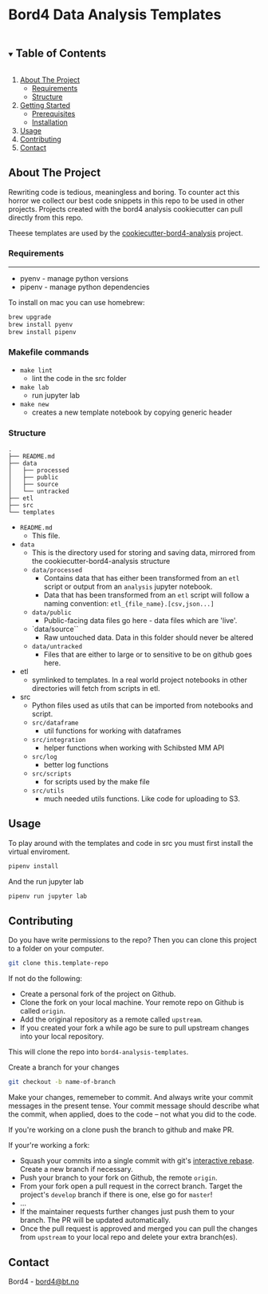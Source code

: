 # Bord4 Data Analysis Templates

<!-- TABLE OF CONTENTS -->
<details open="open">
  <summary><h2 style="display: inline-block">Table of Contents</h2></summary>
  <ol>
    <li>
      <a href="#about-the-project">About The Project</a>
      <ul>
        <li><a href="#requirements">Requirements</a></li>
        <li><a href="#structure">Structure</a></li>
      </ul>
    </li>
    <li>
      <a href="#getting-started">Getting Started</a>
      <ul>
        <li><a href="#prerequisites">Prerequisites</a></li>
        <li><a href="#installation">Installation</a></li>
      </ul>
    </li>
    <li><a href="#usage">Usage</a></li>
    <li><a href="#contributing">Contributing</a></li>
    <li><a href="#contact">Contact</a></li>
  </ol>
</details>

<!-- ABOUT THE PROJECT -->

## About The Project

Rewriting code is tedious, meaningless and boring. To counter act this horror we collect our best code snippets in this repo to be used in other projects. Projects created with the bord4 analysis cookiecutter can pull directly from this repo.

Theese templates are used by the [cookiecutter-bord4-analysis](https://github.com/BergensTidende/cookiecutter-bord4-analysis) project.
### Requirements

---

- pyenv - manage python versions
- pipenv - manage python dependencies

To install on mac you can use homebrew:

```bash
brew upgrade
brew install pyenv
brew install pipenv
```

### Makefile commands

- `make lint`
  - lint the code in the src folder
- `make lab`
  - run jupyter lab
- `make new`
  - creates a new template notebook by copying generic header

### Structure

```
.
├── README.md
├── data
│   ├── processed
│   ├── public
│   ├── source
│   └── untracked
├── etl
├── src
└── templates
```

- `README.md`
  - This file.
- `data`
  - This is the directory used for storing and saving data, mirrored from the cookiecutter-bord4-analysis structure
  - `data/processed`
    - Contains data that has either been transformed from an `etl` script or output from an `analysis` jupyter notebook.
    - Data that has been transformed from an `etl` script will follow a naming convention: `etl_{file_name}.[csv,json...]`
  - `data/public`
    - Public-facing data files go here - data files which are 'live'.
  - `data/source``
    - Raw untouched data. Data in this folder should never be altered
  - `data/untracked`
    - Files that are either to large or to sensitive to be on github goes here.
- etl
  - symlinked to templates. In a real world project notebooks in other directories will fetch from scripts in etl. 
- src
  - Python files used as utils that can be imported from notebooks and script.
  - `src/dataframe`
    - util functions for working with dataframes
  - `src/integration`
    - helper functions when working with Schibsted MM API
  - `src/log`
    - better log functions
  - `src/scripts`
    - for scripts used by the make file
  - `src/utils`
    - much needed utils functions. Like code for uploading to S3.

## Usage

To play around with the templates and code in src you must first install the virtual enviroment.

```bash
pipenv install
```

And the run jupyter lab

```bash
pipenv run jupyter lab
```

## Contributing

Do you have write permissions to the repo? Then you can clone this project to a folder on your computer.

```bash
git clone this.template-repo
```

If not do the following:

- Create a personal fork of the project on Github.
- Clone the fork on your local machine. Your remote repo on Github is called `origin`.
- Add the original repository as a remote called `upstream`.
- If you created your fork a while ago be sure to pull upstream changes into your local repository.

This will clone the repo into `bord4-analysis-templates`. 

Create a branch for your changes

```bash
git checkout -b name-of-branch
```

Make your changes, rememeber to commit. And always write your commit messages in the present tense. Your commit message should describe what the commit, when applied, does to the code – not what you did to the code.

If you're working on a clone push the branch to github and make PR.

If your're working a fork:

- Squash your commits into a single commit with git's [interactive rebase](https://help.github.com/articles/interactive-rebase). Create a new branch if necessary.
- Push your branch to your fork on Github, the remote `origin`.
- From your fork open a pull request in the correct branch. Target the project's `develop` branch if there is one, else go for `master`!
- …
- If the maintainer requests further changes just push them to your branch. The PR will be updated automatically.
- Once the pull request is approved and merged you can pull the changes from `upstream` to your local repo and delete
  your extra branch(es).

 <!-- CONTACT -->

## Contact

Bord4 - bord4@bt.no
